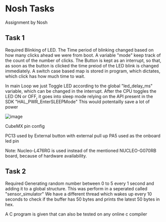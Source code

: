 # Nosh Tasks 
Assignment by Nosh

## Task 1
Required Blinking of LED. The Time period of blinking changed based on how many clicks ahead we were from boot. 
A variable "mode" keep track of the count of the number of clicks. 
The Button is kept as an interrupt, so that, as soon as the button is clicked the time preiod of the LED blink is changed immediately.
A switch case based map is stored in program, which dictates, which click has how much time to wait.

In main Loop we just Toggle LED according to the global "led_delay_ms" variable, which can be changed in the interrupt.
After the CPU toggles the LED ON or OFF, it goes into sleep mode relying on the API present in the SDK "HAL_PWR_EnterSLEEPMode"
This would potentailly save a lot of power 

![image](https://github.com/user-attachments/assets/39fe0ace-54ec-4b69-964e-2fc8f168642e)  
  
CubeMX pin config 

PC13 used by External button with external pull up
PA5 used as the onboard led pin

Note: Nucleo-L476RG is used instead of the mentioned NUCLEO-G070RB board, because of hardware availability.

## Task 2
Required Generating random number between 0 to 5 every 1 second and adding it to a global structure.
This was perform in a seperated called "sensor_simulator"
We have a different thread which wakes up every 10 seconds to check if the buffer has 50 bytes and prints the latest 50 bytes in hex.

A C program is given that can also be tested on any online c compiler

